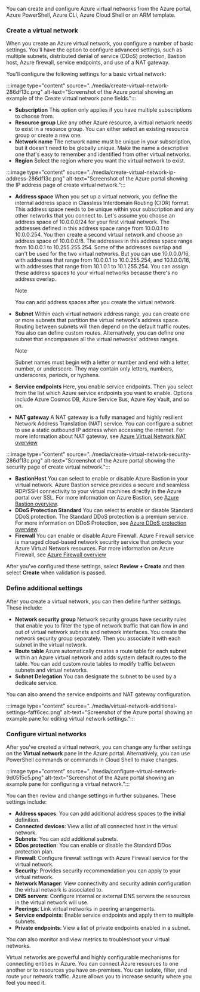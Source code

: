 You can create and configure Azure virtual networks from the Azure portal, Azure PowerShell, Azure CLI, Azure Cloud Shell or an ARM template.

### Create a virtual network

When you create an Azure virtual network, you configure a number of basic settings. You'll have the option to configure advanced settings, such as multiple subnets, distributed denial of service (DDoS) protection, Bastion host, Azure firewall, service endpoints, and use of a NAT gateway.

You'll configure the following settings for a basic virtual network:

   :::image type="content" source="../media/create-virtual-network-286df13c.png" alt-text="Screenshot of the Azure portal showing an example of the Create virtual network pane fields.":::

 -  **Subscription** This option only applies if you have multiple subscriptions to choose from.
 -  **Resource group** Like any other Azure resource, a virtual network needs to exist in a resource group. You can either select an existing resource group or create a new one.
 -  **Network name** The network name must be unique in your subscription, but it doesn't need to be globally unique. Make the name a descriptive one that's easy to remember and identified from other virtual networks.
 -  **Region** Select the region where you want the virtual network to exist.

:::image type="content" source="../media/create-virtual-network-ip-address-286df13c.png" alt-text="Screenshot of the Azure portal showing the IP address page of create virtual network.":::

 -  **Address space** When you set up a virtual network, you define the internal address space in Classless Interdomain Routing (CIDR) format. This address space needs to be unique within your subscription and any other networks that you connect to. Let's assume you choose an address space of 10.0.0.0/24 for your first virtual network. The addresses defined in this address space range from 10.0.0.1 to 10.0.0.254. You then create a second virtual network and choose an address space of 10.0.0.0/8. The addresses in this address space range from 10.0.0.1 to 10.255.255.254. Some of the addresses overlap and can't be used for the two virtual networks. But you can use 10.0.0.0/16, with addresses that range from 10.0.0.1 to 10.0.255.254, and 10.1.0.0/16, with addresses that range from 10.1.0.1 to 10.1.255.254. You can assign these address spaces to your virtual networks because there's no address overlap.
    
    > [!NOTE]
    > You can add address spaces after you create the virtual network.

 -  **Subnet** Within each virtual network address range, you can create one or more subnets that partition the virtual network's address space. Routing between subnets will then depend on the default traffic routes. You also can define custom routes. Alternatively, you can define one subnet that encompasses all the virtual networks' address ranges.
    
    > [!NOTE]
    > Subnet names must begin with a letter or number and end with a letter, number, or underscore. They may contain only letters, numbers, underscores, periods, or hyphens.

 -  **Service endpoints** Here, you enable service endpoints. Then you select from the list which Azure service endpoints you want to enable. Options include Azure Cosmos DB, Azure Service Bus, Azure Key Vault, and so on.
 -  **NAT gateway** A NAT gateway is a fully managed and highly resilient Network Address Translation (NAT) service. You can configure a subnet to use a static outbound IP address when accessing the internet. For more information about NAT gateway, see [Azure Virtual Network NAT overview](/azure/virtual-network/nat-gateway/nat-overview)

:::image type="content" source="../media/create-virtual-network-security-286df13c.png" alt-text="Screenshot of the Azure portal showing the security page of create virtual network.":::

 -  **BastionHost** You can select to enable or disable Azure Bastion in your virtual network. Azure Bastion service provides a secure and seamless RDP/SSH connectivity to your virtual machines directly in the Azure portal over SSL. For more information on Azure Bastion, see [Azure Bastion overview](/azure/bastion/bastion-overview).
 -  **DDoS Protection Standard** You can select to enable or disable Standard DDoS protection. The Standard DDoS protection is a premium service. For more information on DDoS Protection, see [Azure DDoS protection overview](/azure/virtual-network/ddos-protection-overview).
 - **Firewall** You can enable or disable Azure Firewall. Azure Firewall service is managed cloud-based network security service that protects your Azure Virtual Network resources. For more information on Azure Firewall, see [Azure Firewall overview](/azure/firewall/overview)

After you've configured these settings, select **Review + Create** and then select **Create** when validation is passed.

### Define additional settings

After you create a virtual network, you can then define further settings. These include:

 -  **Network security group** Network security groups have security rules that enable you to filter the type of network traffic that can flow in and out of virtual network subnets and network interfaces. You create the network security group separately. Then you associate it with each subnet in the virtual network.
 -  **Route table** Azure automatically creates a route table for each subnet within an Azure virtual network and adds system default routes to the table. You can add custom route tables to modify traffic between subnets and virtual networks.
 -  **Subnet Delegation** You can designate the subnet to be used by a dedicate service.

You can also amend the service endpoints and NAT gateway configuration.

:::image type="content" source="../media/virtual-network-additional-settings-faff6cec.png" alt-text="Screenshot of the Azure portal showing an example pane for editing virtual network settings.":::

### Configure virtual networks

After you've created a virtual network, you can change any further settings on the **Virtual network** pane in the Azure portal. Alternatively, you can use PowerShell commands or commands in Cloud Shell to make changes.

:::image type="content" source="../media/configure-virtual-network-9d0515c5.png" alt-text="Screenshot of the Azure portal showing an example pane for configuring a virtual network.":::

You can then review and change settings in further subpanes. These settings include:

 -  **Address spaces**: You can add additional address spaces to the initial definition.
 -  **Connected devices**: View a list of all connected host in the virtual network.
 -  **Subnets**: You can add additional subnets.
 -  **DDos protection**: You can enable or disable the Standard DDos protection plan.
 -  **Firewall**: Configure firewall settings with Azure Firewall service for the virtual network.
 -  **Security**: Provides security recommendation you can apply to your virtual network.
 -  **Network Manager**: View connectivity and security admin configuration the virtual network is associated to.
 -  **DNS servers**: Configure internal or external DNS servers the resources in the virtual network will use.
 -  **Peerings**: Link virtual networks in peering arrangements.
 -  **Service endpoints**: Enable service endpoints and apply them to multiple subnets.
 -  **Private endpoints**: View a list of private endpoints enabled in a subnet.

You can also monitor and view metrics to troubleshoot your virtual networks.

Virtual networks are powerful and highly configurable mechanisms for connecting entities in Azure. You can connect Azure resources to one another or to resources you have on-premises. You can isolate, filter, and route your network traffic. Azure allows you to increase security where you feel you need it.

